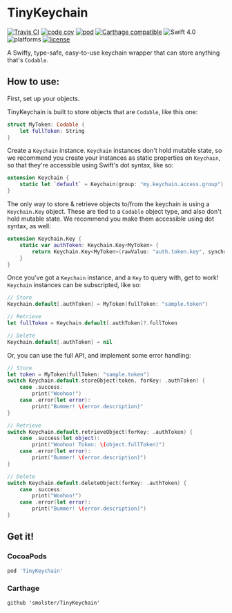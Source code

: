 # TinyKeychain
[![Travis CI](https://img.shields.io/travis/smolster/TinyKeychain/master.svg?style=flat-square)](https://travis-ci.org/smolster/TinyKeychain) [![code cov](https://img.shields.io/codecov/c/github/smolster/TinyKeychain.svg?style=flat-square)](https://codecov.io/gh/smolster/TinyKeychain) [![pod](https://img.shields.io/cocoapods/v/TinyKeychain.svg?style=flat-square)](https://cocoapods.org/pods/TinyKeychain) [![Carthage compatible](https://img.shields.io/badge/Carthage-compatible-4BC51D.svg?style=flat-square)](https://github.com/Carthage/Carthage) ![Swift 4.0](https://img.shields.io/badge/Swift-4.0-orange.svg?style=flat-square) ![platforms](https://img.shields.io/badge/platform-iOS-lightgrey.svg?style=flat-square) [![license](	https://img.shields.io/github/license/smolster/TinyKeychain.svg?style=flat-square)](https://github.com/smolster/TinyKeychain/blob/master/LICENSE)

A Swifty, type-safe, easy-to-use keychain wrapper that can store anything that's `Codable`.

## How to use:

First, set up your objects.

TinyKeychain is built to store objects that are `Codable`, like this one:
```swift
struct MyToken: Codable {
    let fullToken: String
}
```

Create a `Keychain` instance. `Keychain` instances don't hold mutable state, so we recommend you create your instances as static properties on `Keychain`, so that they're accessible using Swift's dot syntax, like so:
```swift
extension Keychain {
    static let `default` = Keychain(group: "my.keychain.access.group")
}
```

The only way to store & retrieve objects to/from the keychain is using a `Keychain.Key` object. These are tied to a `Codable` object type, and also don't hold mutable state. We recommend you make them accessible using dot syntax, as well:
```swift
extension Keychain.Key {
    static var authToken: Keychain.Key<MyToken> {
        return Keychain.Key<MyToken>(rawValue: "auth.token.key", synchronize: true)
    }
}
```

Once you've got a `Keychain` instance, and a `Key` to query with, get to work! `Keychain` instances can be subscripted, like so:

```swift
// Store
Keychain.default[.authToken] = MyToken(fullToken: "sample.token")

// Retrieve
let fullToken = Keychain.default[.authToken]?.fullToken

// Delete
Keychain.default[.authToken] = nil
```

Or, you can use the full API, and implement some error handling:
```swift
// Store
let token = MyToken(fullToken: "sample.token")
switch Keychain.default.storeObject(token, forKey: .authToken) {
    case .success:
        print("Woohoo!")
    case .error(let error):
        print("Bummer! \(error.description)"
}

// Retrieve
switch Keychain.default.retrieveObject(forKey: .authToken) {
    case .success(let object):
        print("Woohoo! Token: \(object.fullToken)")
    case .error(let error):
        print("Bummer! \(error.description)")
}

// Delete
switch Keychain.default.deleteObject(forKey: .authToken) {
    case .success:
        print("Woohoo!")
    case .error(let error):
        print("Bummer! \(error.description)")
}
```
## Get it!
### CocoaPods
```ruby
pod 'TinyKeychain'
```
### Carthage
```
github 'smolster/TinyKeychain'
```
